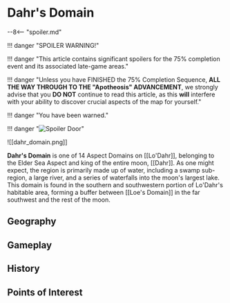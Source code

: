 # Dahr's Domain

--8<-- "spoiler.md"

!!! danger "SPOILER WARNING!"

!!! danger "This article contains significant spoilers for the 75% completion event and its associated late-game areas."

!!! danger "Unless you have FINISHED the 75% Completion Sequence, **ALL THE WAY THROUGH TO THE "Apotheosis" ADVANCEMENT**, we strongly advise that you **DO NOT** continue to read this article, as this **will** interfere with your ability to discover crucial aspects of the map for yourself."

!!! danger "You have been warned."

!!! danger "![Spoiler Door](/assets/img/spoiler_door.png)"

![[dahr_domain.png]]

**Dahr's Domain** is one of 14 Aspect Domains on [[Lo'Dahr]], belonging to the Elder Sea Aspect and king of the entire moon, [[Dahr]]. As one might expect, the region is primarily made up of water, including a swamp sub-region, a large river, and a series of waterfalls into the moon's largest lake. This domain is found in the southern and southwestern portion of Lo'Dahr's habitable area, forming a buffer between [[Loe's Domain]] in the far southwest and the rest of the moon. 

## Geography

## Gameplay

## History

## Points of Interest